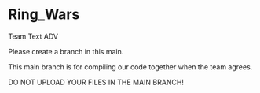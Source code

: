 # Ring_Wars
Team Text ADV 

Please create a branch in this main.

This main branch is for compiling our code together when the team agrees.

DO NOT UPLOAD YOUR FILES IN THE MAIN BRANCH!
